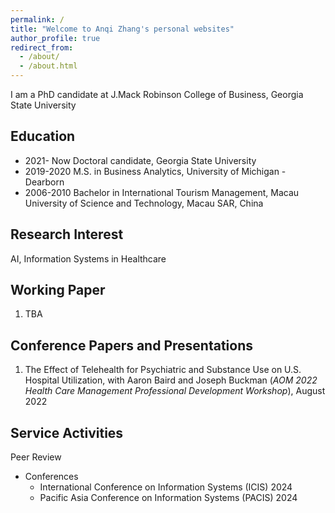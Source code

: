 ```yaml
---
permalink: /
title: "Welcome to Anqi Zhang's personal websites"
author_profile: true
redirect_from: 
  - /about/
  - /about.html
---
```


I am a PhD candidate at J.Mack Robinson College of Business, Georgia State University


Education
------

* 2021- Now      Doctoral candidate, Georgia State University
* 2019-2020      M.S. in Business Analytics, University of Michigan - Dearborn
* 2006-2010      Bachelor in International Tourism Management, Macau University of Science and Technology, Macau SAR, China


Research Interest
------

AI, Information Systems in Healthcare


Working Paper
------
1. TBA

Conference Papers and Presentations
------
1. The Effect of Telehealth for Psychiatric and Substance Use on U.S. Hospital Utilization, with Aaron Baird and Joseph Buckman 
 (_AOM 2022 Health Care Management Professional Development Workshop_), August 2022



Service Activities
------
Peer Review

* Conferences
  * International Conference on Information Systems (ICIS) 2024
  * Pacific Asia Conference on Information Systems (PACIS) 2024




